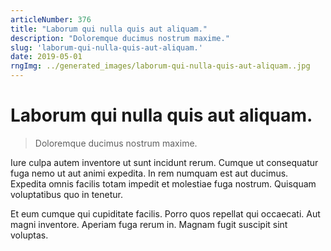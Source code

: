 ```yaml
---
articleNumber: 376
title: "Laborum qui nulla quis aut aliquam."
description: "Doloremque ducimus nostrum maxime."
slug: 'laborum-qui-nulla-quis-aut-aliquam.'
date: 2019-05-01
rngImg: ../generated_images/laborum-qui-nulla-quis-aut-aliquam..jpg
---
```


# Laborum qui nulla quis aut aliquam.

> Doloremque ducimus nostrum maxime.

Iure culpa autem inventore ut sunt incidunt rerum. Cumque ut consequatur fuga nemo ut aut animi expedita. In rem numquam est aut ducimus. Expedita omnis facilis totam impedit et molestiae fuga nostrum. Quisquam voluptatibus quo in tenetur.
 Et eum cumque qui cupiditate facilis. Porro quos repellat qui occaecati. Aut magni inventore. Aperiam fuga rerum in. Magnam fugit suscipit sint voluptas.
